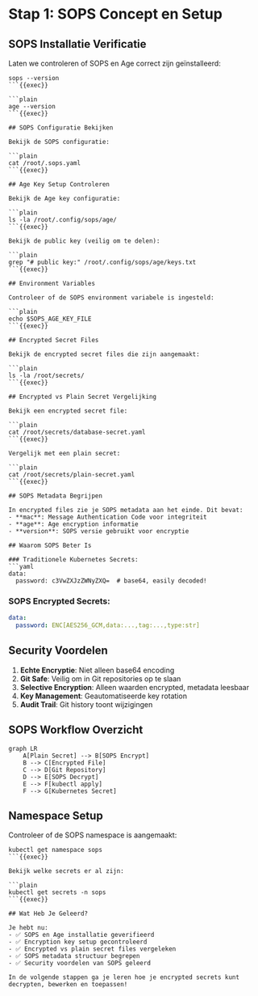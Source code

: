 # Stap 1: SOPS Concept en Setup

## SOPS Installatie Verificatie

Laten we controleren of SOPS en Age correct zijn geïnstalleerd:

```plain
sops --version
```{{exec}}

```plain
age --version
```{{exec}}

## SOPS Configuratie Bekijken

Bekijk de SOPS configuratie:

```plain
cat /root/.sops.yaml
```{{exec}}

## Age Key Setup Controleren

Bekijk de Age key configuratie:

```plain
ls -la /root/.config/sops/age/
```{{exec}}

Bekijk de public key (veilig om te delen):

```plain
grep "# public key:" /root/.config/sops/age/keys.txt
```{{exec}}

## Environment Variables

Controleer of de SOPS environment variabele is ingesteld:

```plain
echo $SOPS_AGE_KEY_FILE
```{{exec}}

## Encrypted Secret Files

Bekijk de encrypted secret files die zijn aangemaakt:

```plain
ls -la /root/secrets/
```{{exec}}

## Encrypted vs Plain Secret Vergelijking

Bekijk een encrypted secret file:

```plain
cat /root/secrets/database-secret.yaml
```{{exec}}

Vergelijk met een plain secret:

```plain
cat /root/secrets/plain-secret.yaml
```{{exec}}

## SOPS Metadata Begrijpen

In encrypted files zie je SOPS metadata aan het einde. Dit bevat:
- **mac**: Message Authentication Code voor integriteit
- **age**: Age encryption informatie
- **version**: SOPS versie gebruikt voor encryptie

## Waarom SOPS Beter Is

### Traditionele Kubernetes Secrets:
```yaml
data:
  password: c3VwZXJzZWNyZXQ=  # base64, easily decoded!
```

### SOPS Encrypted Secrets:
```yaml
data:
  password: ENC[AES256_GCM,data:...,tag:...,type:str]
```

## Security Voordelen

1. **Echte Encryptie**: Niet alleen base64 encoding
2. **Git Safe**: Veilig om in Git repositories op te slaan
3. **Selective Encryption**: Alleen waarden encrypted, metadata leesbaar
4. **Key Management**: Geautomatiseerde key rotation
5. **Audit Trail**: Git history toont wijzigingen

## SOPS Workflow Overzicht

```mermaid
graph LR
    A[Plain Secret] --> B[SOPS Encrypt]
    B --> C[Encrypted File]
    C --> D[Git Repository]
    D --> E[SOPS Decrypt]
    E --> F[kubectl apply]
    F --> G[Kubernetes Secret]
```

## Namespace Setup

Controleer of de SOPS namespace is aangemaakt:

```plain
kubectl get namespace sops
```{{exec}}

Bekijk welke secrets er al zijn:

```plain
kubectl get secrets -n sops
```{{exec}}

## Wat Heb Je Geleerd?

Je hebt nu:
- ✅ SOPS en Age installatie geverifieerd
- ✅ Encryption key setup gecontroleerd
- ✅ Encrypted vs plain secret files vergeleken
- ✅ SOPS metadata structuur begrepen
- ✅ Security voordelen van SOPS geleerd

In de volgende stappen ga je leren hoe je encrypted secrets kunt decrypten, bewerken en toepassen!